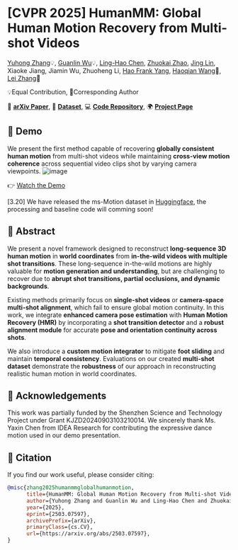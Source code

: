 # [CVPR 2025] HumanMM: Global Human Motion Recovery from Multi-shot Videos

[Yuhong Zhang](https://scholar.google.com/citations?user=oV7sxpYAAAAJ&hl=zh-CN)💡, [Guanlin Wu](https://guanlinwu123.github.io)💡, [Ling-Hao Chen](https://lhchen.top/), [Zhuokai Zhao](https://zhuokai-zhao.com/), [Jing Lin](https://jinglin7.github.io/), Xiaoke Jiang, Jiamin Wu, Zhuoheng Li, [Hao Frank Yang](https://www.haofrankyang.net), [Haoqian Wang](https://www.sigs.tsinghua.edu.cn/whq_en/main.htm)🌟, [Lei Zhang](https://www.leizhang.org/)🌟

💡Equal Contribution, 🌟Corresponding Author  


📄 **[arXiv Paper](https://arxiv.org/abs/2503.07597)**, 📂 **[Dataset](https://huggingface.co/datasets/YuhongZhang/ms-Motion)**, 💻 **[Code Repository](https://github.com/zhangyuhong01/HumanMM-code)**, 🌍 **[Project Page](https://zhangyuhong01.github.io/HumanMM/)**


## 🚀 Demo

We present the first method capable of recovering **globally consistent human motion** from multi-shot videos while maintaining **cross-view motion coherence** across sequential video clips shot by varying camera viewpoints. 
![image](https://github.com/user-attachments/assets/9feec867-40a9-4082-b059-5299658283d6)

👉 [Watch the Demo](https://www.youtube.com/watch?v=gG6QVITc82U)

[3.20] We have released the ms-Motion dataset in [Huggingface](https://huggingface.co/datasets/YuhongZhang/ms-Motion), the processing and baseline code will comming soon!


## 📝 Abstract

We present a novel framework designed to reconstruct **long-sequence 3D human motion** in **world coordinates** from **in-the-wild videos with multiple shot transitions**. These long-sequence in-the-wild motions are highly valuable for **motion generation and understanding**, but are challenging to recover due to **abrupt shot transitions, partial occlusions, and dynamic backgrounds**.

Existing methods primarily focus on **single-shot videos** or **camera-space multi-shot alignment**, which fail to ensure global motion continuity. In this work, we integrate **enhanced camera pose estimation** with **Human Motion Recovery (HMR)** by incorporating a **shot transition detector** and a **robust alignment module** for accurate **pose and orientation continuity across shots**.

We also introduce a **custom motion integrator** to mitigate **foot sliding** and maintain **temporal consistency**. Evaluations on our created **multi-shot dataset** demonstrate the **robustness** of our approach in reconstructing realistic human motion in world coordinates.


## 🙏 Acknowledgements

This work was partially funded by the Shenzhen Science and Technology Project under Grant KJZD20240903103210014. 
We sincerely thank Ms. Yaxin Chen from IDEA Research for contributing the expressive dance motion used in our demo presentation.


## 📖 Citation

If you find our work useful, please consider citing:

```bibtex
@misc{zhang2025humanmmglobalhumanmotion,
      title={HumanMM: Global Human Motion Recovery from Multi-shot Videos},
      author={Yuhong Zhang and Guanlin Wu and Ling-Hao Chen and Zhuokai Zhao and Jing Lin and Xiaoke Jiang and Jiamin Wu and Zhuoheng Li and Hao Frank Yang and Haoqian Wang and Lei Zhang},
      year={2025},
      eprint={2503.07597},
      archivePrefix={arXiv},
      primaryClass={cs.CV},
      url={https://arxiv.org/abs/2503.07597},
}
```

